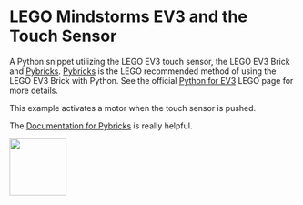 # LEGO Mindstorms EV3 and the Touch Sensor

A Python snippet utilizing the LEGO EV3 touch sensor, the LEGO EV3 Brick and [Pybricks](https://pybricks.com/). [Pybricks](https://pybricks.com/) is the LEGO recommended method of using the LEGO EV3 Brick with Python. See the official [Python for EV3](https://education.lego.com/en-us/support/mindstorms-ev3/python-for-ev3) LEGO page for more details. 

This example activates a motor when the touch sensor is pushed.

The [Documentation for Pybricks](https://docs.pybricks.com/en/latest/ev3devices.html) is really helpful.

<a href="https://codeadam.ca">
<img src="https://codeadam.ca/images/code-block.png" width="100">
</a>
